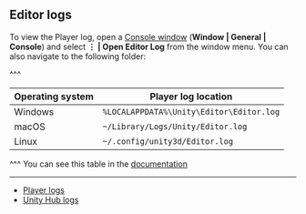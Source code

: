 ## Editor logs
To view the Player log, open a [Console window](https://docs.unity3d.com/Manual/Console.html) (**Window | General | Console**) and select **⋮ | Open Editor Log** from the window menu. You can also navigate to the following folder:

^^^

| Operating system | Player log location                      |
|------------------|------------------------------------------|
| Windows          | `%LOCALAPPDATA%\Unity\Editor\Editor.log` |
| macOS            | `~/Library/Logs/Unity/Editor.log`        |
| Linux            | `~/.config/unity3d/Editor.log`           |
^^^ You can see this table in the [documentation](https://docs.unity3d.com/Manual/LogFiles.html)

---
- [Player logs](../Player/Logs.md)
- [Unity Hub logs](../Unity%20Hub/Logs.md)
